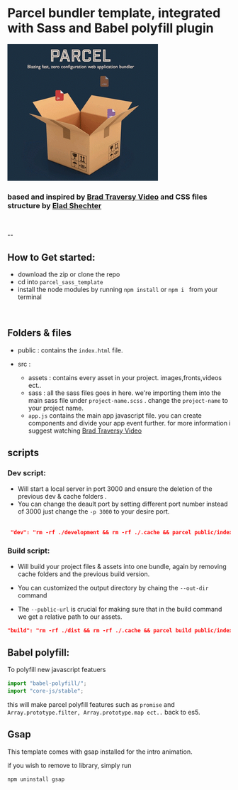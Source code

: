# Parcel bundler template, integrated with Sass and Babel polyfill plugin

![pacrel image](./src/assets/images/parcelBg.gif)

### based and inspired by [Brad Traversy Video](https://www.youtube.com/watch?v=8rD9amRSOQY&list=PLLDPbs5wkrIJ-L4VXSwKjd19Zq0ZoT53u&index=31) and CSS files structure by [Elad Shechter](https://www.youtube.com/watch?v=HjJEcZDmHM4)

<br>

--

## How to Get started:

- download the zip or clone the repo
- cd into `parcel_sass_template`
- install the node modules by running `npm install` or `npm i ` from your terminal

<br>

## Folders & files

- public : contains the `index.html` file.

- src :
  - assets : contains every asset in your project. images,fronts,videos ect..
  - sass : all the sass files goes in here. we're importing them into the main sass file under `project-name.scss` . change the `project-name` to your project name.
  - `app.js` contains the main app javascript file. you can create components and divide your app event further. for more information i suggest watching [Brad Traversy Video](https://www.youtube.com/watch?v=8rD9amRSOQY&list=PLLDPbs5wkrIJ-L4VXSwKjd19Zq0ZoT53u&index=31)

## scripts

### Dev script:

- Will start a local server in port 3000 and  ensure the deletion of the previous dev & cache folders .
- You can change the deault port by setting different port number instead of 3000 just change the `-p 3000` to your desire port.

```json

 "dev": "rm -rf ./development && rm -rf ./.cache && parcel public/index.html --out-dir development -p 3000"

```

### Build script:

- Will build your project files & assets into one bundle, again by removing cache folders and the previous build version.

- You can customized the output directory by chaing the `--out-dir` command

- The `--public-url` is crucial for making sure that in the build command we get a relative path to our assets.

```json
"build": "rm -rf ./dist && rm -rf ./.cache && parcel build public/index.html --out-dir dist --public-url ./"
```

## Babel polyfill:

To polyfill new javascript featuers

```javascript
import "babel-polyfill/";
import "core-js/stable";
```
 
this will make parcel polyfill features such as `promise` and `Array.prototype.filter, Array.prototype.map ect..`  back to es5.

## Gsap

This template comes with gsap installed for the intro animation.

if you wish to remove to library, simply run

```
npm uninstall gsap
```
